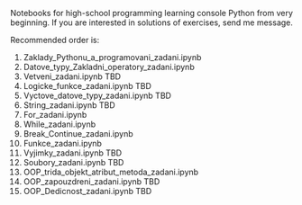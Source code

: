 Notebooks for high-school programming learning console Python from very beginning.
If you are interested in solutions of exercises, send me message.

Recommended order is:
  1) Zaklady_Pythonu_a_programovani_zadani.ipynb
  2) Datove_typy_Zakladni_operatory_zadani.ipynb
  3) Vetveni_zadani.ipynb TBD
  4) Logicke_funkce_zadani.ipynb TBD
  5) Vyctove_datove_typy_zadani.ipynb TBD
  6) String_zadani.ipynb TBD
  7) For_zadani.ipynb
  8) While_zadani.ipynb
  9) Break_Continue_zadani.ipynb
  10) Funkce_zadani.ipynb
  11) Vyjimky_zadani.ipynb TBD
  12) Soubory_zadani.ipynb TBD
  13) OOP_trida_objekt_atribut_metoda_zadani.ipynb
  14) OOP_zapouzdreni_zadani.ipynb TBD
  15) OOP_Dedicnost_zadani.ipynb TBD
